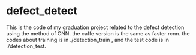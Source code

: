 # defect_detect
This is the code of my graduation project related to the defect detection using the method of CNN.
the caffe version is the same as faster rcnn.
the codes about training is in ./detection_train , and the test code is in ./detection_test.
